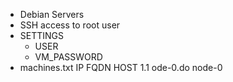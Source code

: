 - Debian Servers
- SSH access to root user
- SETTINGS
    - USER
    - VM_PASSWORD
- machines.txt
    IP      FQDN        HOST
    1.1     ode-0.do    node-0
